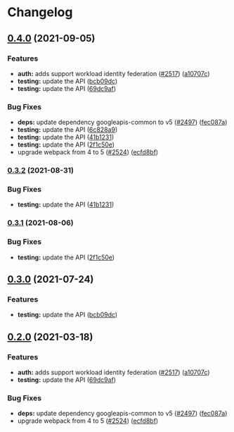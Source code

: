 # Changelog

## [0.4.0](https://www.github.com/googleapis/google-api-nodejs-client/compare/testing-v0.3.2...testing-v0.4.0) (2021-09-05)


### Features

* **auth:** adds support workload identity federation ([#2517](https://www.github.com/googleapis/google-api-nodejs-client/issues/2517)) ([a10707c](https://www.github.com/googleapis/google-api-nodejs-client/commit/a10707c477759e7c9ef6360a2fe800856fb600c1))
* **testing:** update the API ([bcb09dc](https://www.github.com/googleapis/google-api-nodejs-client/commit/bcb09dce245d66fc3e9d195875dc7f023ffd555f))
* **testing:** update the API ([69dc9af](https://www.github.com/googleapis/google-api-nodejs-client/commit/69dc9af04a328555b8a3e87a276e5b3bc537aa73))


### Bug Fixes

* **deps:** update dependency googleapis-common to v5 ([#2497](https://www.github.com/googleapis/google-api-nodejs-client/issues/2497)) ([fec087a](https://www.github.com/googleapis/google-api-nodejs-client/commit/fec087abcf3d994dd41c3ffa0a0c12b1f9f09dae))
* **testing:** update the API ([6c828a9](https://www.github.com/googleapis/google-api-nodejs-client/commit/6c828a948cc8ba6d48aa397f4b6db0eb85594b31))
* **testing:** update the API ([41b1231](https://www.github.com/googleapis/google-api-nodejs-client/commit/41b1231fee35eab2c32ac1bf2c0f5d5eb9747943))
* **testing:** update the API ([2f1c50e](https://www.github.com/googleapis/google-api-nodejs-client/commit/2f1c50e401424da57fb89fd9ec911d18110b4556))
* upgrade webpack from 4 to 5  ([#2524](https://www.github.com/googleapis/google-api-nodejs-client/issues/2524)) ([ecfd8bf](https://www.github.com/googleapis/google-api-nodejs-client/commit/ecfd8bfcd06e1beabff7ec9a8c4000222379eb8d))

### [0.3.2](https://www.github.com/googleapis/google-api-nodejs-client/compare/testing-v0.3.1...testing-v0.3.2) (2021-08-31)


### Bug Fixes

* **testing:** update the API ([41b1231](https://www.github.com/googleapis/google-api-nodejs-client/commit/41b1231fee35eab2c32ac1bf2c0f5d5eb9747943))

### [0.3.1](https://www.github.com/googleapis/google-api-nodejs-client/compare/testing-v0.3.0...testing-v0.3.1) (2021-08-06)


### Bug Fixes

* **testing:** update the API ([2f1c50e](https://www.github.com/googleapis/google-api-nodejs-client/commit/2f1c50e401424da57fb89fd9ec911d18110b4556))

## [0.3.0](https://www.github.com/googleapis/google-api-nodejs-client/compare/testing-v0.2.0...testing-v0.3.0) (2021-07-24)


### Features

* **testing:** update the API ([bcb09dc](https://www.github.com/googleapis/google-api-nodejs-client/commit/bcb09dce245d66fc3e9d195875dc7f023ffd555f))

## [0.2.0](https://www.github.com/googleapis/google-api-nodejs-client/compare/testing-v0.1.0...testing-v0.2.0) (2021-03-18)


### Features

* **auth:** adds support workload identity federation ([#2517](https://www.github.com/googleapis/google-api-nodejs-client/issues/2517)) ([a10707c](https://www.github.com/googleapis/google-api-nodejs-client/commit/a10707c477759e7c9ef6360a2fe800856fb600c1))
* **testing:** update the API ([69dc9af](https://www.github.com/googleapis/google-api-nodejs-client/commit/69dc9af04a328555b8a3e87a276e5b3bc537aa73))


### Bug Fixes

* **deps:** update dependency googleapis-common to v5 ([#2497](https://www.github.com/googleapis/google-api-nodejs-client/issues/2497)) ([fec087a](https://www.github.com/googleapis/google-api-nodejs-client/commit/fec087abcf3d994dd41c3ffa0a0c12b1f9f09dae))
* upgrade webpack from 4 to 5  ([#2524](https://www.github.com/googleapis/google-api-nodejs-client/issues/2524)) ([ecfd8bf](https://www.github.com/googleapis/google-api-nodejs-client/commit/ecfd8bfcd06e1beabff7ec9a8c4000222379eb8d))
